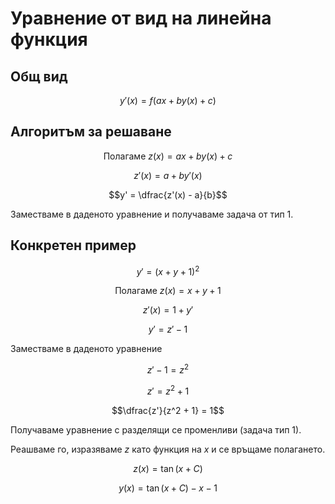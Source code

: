 # Уравнение от вид на линейна функция

## Общ вид

$$y'(x) = f(ax + by(x) + c)$$

## Алгоритъм за решаване

$$\text{Полагаме }z(x) = ax + by(x) + c$$

$$z'(x) = a + by'(x)$$

$$y' = \dfrac{z'(x) - a}{b}$$

Заместваме в даденото уравнение и получаваме задача от тип 1.

## Конкретен пример

$$y' = (x + y + 1)^2$$

$$\text{Полагаме } z(x) = x + y + 1$$

$$z'(x) = 1 + y'$$

$$y' = z' - 1$$

Заместваме в даденото уравнение

$$z' - 1 = z^2$$

$$z'= z^2 + 1$$

$$\dfrac{z'}{z^2 + 1} = 1$$

Получаваме уравнение с разделящи се променливи (задача тип 1).

Реашваме го, изразяваме $z$ като функция на $x$ и се връщаме полагането.

$$z(x) = \tan(x + C)$$

$$y(x) = \tan(x + C) - x - 1$$